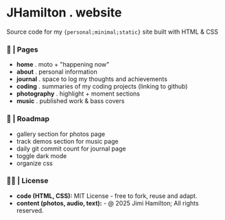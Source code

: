 # JHamilton . website

Source code for my `{personal;minimal;static}` site built with HTML & CSS

### 📄 | Pages
- **home** . moto + "happening now"
- **about** . personal information
- **journal** . space to log my thoughts and achievements
- **coding** . summaries of my coding projects (linking to github)
- **photography** . highlight + moment sections
- **music** . published work & bass covers

### 🚧 | Roadmap
- gallery section for photos page
- track demos section for music page
- daily git commit count for journal page
- toggle dark mode
- organize css

### 🧑‍⚖️ | License
- **code (HTML, CSS):** MIT License - free to fork, reuse and adapt.
- **content (photos, audio, text):** - @ 2025 Jimi Hamilton; All rights reserved.